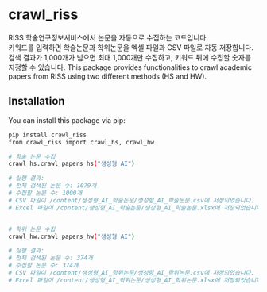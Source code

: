 # crawl_riss
RISS 학술연구정보서비스에서 논문을 자동으로 수집하는 코드입니다.  
키워드를 입력하면 학술논문과 학위논문을 엑셀 파일과 CSV 파일로 자동 저장합니다.  
검색 결과가 1,000개가 넘으면 최대 1,000개만 수집하고, 키워드 뒤에 수집할 숫자를 지정할 수 있습니다. 
This package provides functionalities to crawl academic papers from RISS using two different methods (HS and HW).

## Installation

You can install this package via pip:

```bash
pip install crawl_riss
from crawl_riss import crawl_hs, crawl_hw

# 학술 논문 수집
crawl_hs.crawl_papers_hs("생성형 AI")

# 실행 결과:
# 전체 검색된 논문 수: 1079개
# 수집할 논문 수: 1000개
# CSV 파일이 /content/생성형_AI_학술논문/생성형_AI_학술논문.csv에 저장되었습니다.
# Excel 파일이 /content/생성형_AI_학술논문/생성형_AI_학술논문.xlsx에 저장되었습니다.


# 학위 논문 수집
crawl_hw.crawl_papers_hw("생성형 AI")

# 실행 결과:
# 전체 검색된 논문 수: 374개
# 수집할 논문 수: 374개
# CSV 파일이 /content/생성형_AI_학위논문/생성형_AI_학위논문.csv에 저장되었습니다.
# Excel 파일이 /content/생성형_AI_학위논문/생성형_AI_학위논문.xlsx에 저장되었습니다.

